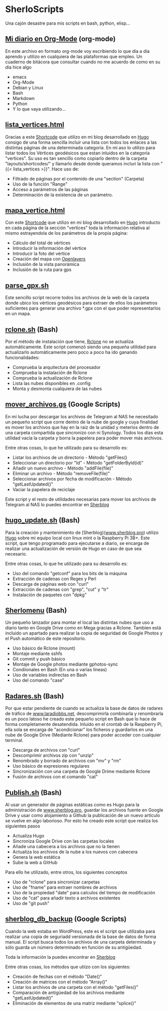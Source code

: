 # SherloScripts #
Una cajón desastre para mis scripts en bash, python, elisp...

## [Mi diario en Org-Mode](https://github.com/sherlockes/SherloScripts/blob/master/mi_diario.org) (org-mode) ##
En este archivo en formato org-mode voy escribiendo lo que día a día aprendo y utilizo en cualquiera de las plataformas que empleo. Un cuaderno de bitácora que consultar cuando no me acuerdo de como en su día hice algo

* emacs
* Org-Mode
* Debian y Linux
* Bash
* Markdown
* Python
* Y lo que vaya utilizando...


## [lista_vertices.html](https://github.com/sherlockes/SherloScripts/blob/master/hugo/shortcodes/lista_vertices.html) ##
Gracias a este [Shortcode](https://gohugo.io/content-management/shortcodes/) que utilizo en mi blog desarrollado en [Hugo](https://gohugo.io/) consigo de una forma sencilla incluir una lista con todos los enlaces a las distintas páginas de una determinada categoría. En mi aso lo utilizo para listar todos los Vértices geodésicos que estan inluidos en la categoría "vertices". Su uso es tan sencillo como copiarlo dentro de la carpeta "layouts/shortcodes/" y llamarlo desde donde queramos incluri la lista con "{{< lista_vertices >}}". Hace uso de:
* Filtrado de páginas por el contenido de una "section" (Carpeta)
* Uso de la función "Range"
* Acceso a parámetros de las páginas
* Determinación de la existencia de un parámetro.

## [mapa_vertice.html](https://github.com/sherlockes/SherloScripts/blob/master/hugo/shortcodes/mapa_vertice.html) ##
Con este [Shortcode](https://gohugo.io/content-management/shortcodes/) que utilizo en mi blog desarrollado en [Hugo](https://gohugo.io/) introducto en cada página de la sección "vertices" toda la información relativa al mismo estrayendola de los parámetros de la propia página:
* Cálculo del total de vértices
* Introducir la información del vértice
* Introducir la foto del vértice
* Creación del mapa con [Openlayers](https://openlayers.org/)
* Inclusión de la vista panorámica
* Inclusión de la ruta para gps


## [parse_gpx.sh](https://github.com/sherlockes/SherloScripts/blob/master/bash/parse_gpx.sh) ##
Este sencillo script recorre todos los archivos de la web de la carpeta donde ubico los vértices geodésicos para extraer de ellos los parámetros suficientes para generar una archivo *.gpx con el que poder representarlos en un mapa.


## [rclone.sh](https://github.com/sherlockes/SherloScripts/blob/master/bash/rclone.sh) (Bash)
Por el método de instalación que tiene, [Rclone](https://rclone.org/) no se actualiza automáticamente. Este script comenzó siendo una pequeña utilidad para actualizarlo automáticamente pero poco a poco ha ido ganando funcionalidades:

* Comprueba la arquitectura del procesador
* Comprueba la instalación de Rclone
* Comprueba la actualización de Rclone
* Lista las nubes disponibles en .config
* Monta y desmonta cualquiera de las nubes

## [mover_archivos.gs](https://github.com/sherlockes/SherloScripts/blob/master/google%20scripts/20191219_mover_archivos.gs) (Google Scripts) ##
En mi lucha por descargar los archivos de Telegram al NAS he necesitado un pequeño script que corre dentro de la nube de google y cuya finalidad es mover los archivos que hay en la raiz de la unidad y meterlos dentro de una carpeta compartida que sincronizo con ni Synology. Todos los días esta utilidad vacía la carpeta y borra la papelera para poder mover más archivos.

Entre otras cosas, lo que he utilizado para su desarrollo es:
* Listar los archivos de un directorio - Método "getFiles()
* Seleccionar un directorio por "Id" - Método "getFolderById(id)"
* Añadir un nuevo archivo - Método "addFile(file)"
* Eliminar un archivo - Método "removeFile(file)"
* Seleccionar archivos por fecha de modificación - Método "getLastUpdated()"
* Vaciar la papelera de reciclaje

Este script y el resto de utilidades necesarias para mover los archivos de Telegram al NAS lo puedes encontrar en [Sherblog](https://sherblog.pro/archivos-de-telegram-al-nas/)

## [hugo_update.sh](https://github.com/sherlockes/SherloScripts/blob/master/bash/hugo_update.sh) (Bash) ##
Para la creación y mantenimiento de [Sherblog)(www.sherblog.pro) utilizo [Hugo](https://gohugo.io) sobre mi equipo local con linux mint o la Raspberry Pi 3B+. Este script, que tengo programado para ejecutarse a diario, se encarga de realizar una actualización de versión de Hugo en caso de que sea necesario.

Entre otras cosas, lo que he utilizado para su desarrollo es:

* Uso del comando "getconf" para los bits de la máquina
* Extracción de cadenas con Regex y Perl
* Descarga de páginas web con "curl"
* Extracción de cadenas con "grep", "cut" y "tr"
* Instalación de paquetes con "dpkg"

## [Sherlomenu](https://github.com/sherlockes/SherloScripts/blob/master/bash/sherlomenu) (Bash) ##
Un pequeño lanzador para montar el local las distintas nubes que uso a diario tanto en Google Drive como en Mega gracias a Rclone. Tambien está incluido un apartado para realizar la copia de seguridad de Google Photos y el Push automático de este repositorio.

* Uso básico de Rclone (mount)
* Montaje mediante sshfs
* Git commit y push básico
* Montaje de Google photos mediante gphotos-sync
* Condiionales en Bash (En una o varias líneas)
* Uso de variables indirectas en Bash
* Uso del comando "case"

## [Radares.sh](https://github.com/sherlockes/SherloScripts/blob/master/bash/radares.sh) (Bash) ##
Por que estar pendiente de cuando se actualiza la base de datos de radares de tráfico de www.laradiobbs.net, descomprimirla combinarla y renombrarla es un poco latoso he creado este pequeño script en Bash que lo hace de forma completamente desatendida.  Inluido en el crontab de la Raspberry Pi, ella sola se encarga de "acondicionar" los ficheros y guardarlos en una nube de Google Drive (Mediante Rclone) para poder acceder con cualquier terminal.

* Descarga de archivos con "curl"
* Descomprimir archivos zip con "unzip"
* Renombrado y borrado de archivos con "mv" y "rm"
* Uso básico de expresiones regulares
* Sincronización con una carpeta de Google Drime mediante Rclone
* Fusión de archivos con el comando "cat"

## [Publish.sh](https://github.com/sherlockes/SherloScripts/blob/master/bash/publish.sh) (Bash) ##
Al usar un generador de páginas estáticas como es Hugo para la administración de www.sherblog.pro, guardar los archivos fuente en Google Drive y usar como alojamiento a Github la publicación de un nuevo artículo se vuelve en algo laborioso. Por esto he creado este script que realiza los siguientes pasos

* Actualiza Hugo
* Sincroniza Google Drive con las carpetas locales
* Añade una cabecera a los archivos que no la tienen
* Actualiza los archivos de la nube a los nuevos con cabecera
* Genera la web estática
* Sube la web a GitHub

Para ello he utilizado, entre otros, los siguientes conceptos
* Uso de "rclone" para sincronizar carpetas
* Uso de "fname" para extraer nombres de archivos
* Uso de la propiedad "date" para calculos del tiempo de modificación
* Uso de "cat" para añadir texto a archivos existentes
* Uso de "git push"

## [sherblog_db_backup](https://github.com/sherlockes/SherloScripts/blob/master/google%20scripts/20171210_sherblog_db_backup.gs) (Google Scripts) ##

Cuando la web estaba en WordPress, este es el script que utilizaba para realizar una copia de seguriadd versionada de la base de datos de forma manual.  El script busca todos los archivos de una carpeta determinada y sólo guarda un número determinado en función de su antigüedad.

Toda la información la puedes encontrar en [Sherblog](https://sherblog.pro/copia-de-seguridad-de-la-base-de-datos-de-wordpress/)

Entre otras cosas, los métodos que utiizo con los siguientes:

* Creación de fechas con el método "Date()"
* Creación de matrices con el método "Array()"
* Listar los archivos de una carpeta con el método "getFiles()"
* Comparación de antigüedad de los archivos mediante "getLastUpdated()"
* Eliminación de elementos de una matriz mediante "splice()"


